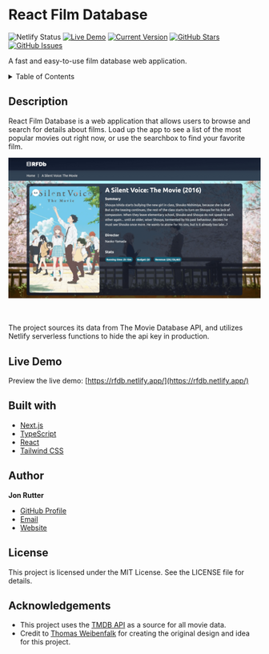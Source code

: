 # React Film Database

![Netlify Status](https://api.netlify.com/api/v1/badges/6a656174-7eb1-4a23-8622-8a55da564854/deploy-status)
[![Live Demo](https://img.shields.io/badge/demo-online-green.svg)](https://rfdb.netlify.app/)
[![Current Version](https://img.shields.io/badge/version-2.1.0-green.svg)](https://github.com/jonrutter/react-film-database)
[![GitHub Stars](https://img.shields.io/github/stars/jonrutter/react-film-database.svg)](https://github.com/jonrutter/react-film-database/stargazers)
[![GitHub Issues](https://img.shields.io/github/issues/jonrutter/react-film-database.svg)](https://github.com/jonrutter/react-film-database/issues)

A fast and easy-to-use film database web application.

<details>
  <summary>Table of Contents</summary>
  <ol>
    <li><a href="#description">Description</a></li>
    <li><a href="#live-demo">Live Demo</a></li>
    <li><a href="#built-with">Built With</a></li>
    <li><a href="#author">Author</a></li>
    <li><a href="#license">License</a></li>
    <li><a href="#acknowledgements">Acknowledgments</a></li>
  </ol>
</details>

## Description

React Film Database is a web application that allows users to browse and search for details about films. Load up the app to see a list of the most popular movies out right now, or use the searchbox to find your favorite film.

![Preview of the React Film Database project](./.github/preview-main.png)

<br />

The project sources its data from The Movie Database API, and utilizes Netlify serverless functions to hide the api key in production.

## Live Demo

Preview the live demo: [https://rfdb.netlify.app/](https://rfdb.netlify.app/)

## Built with

- [Next.js](https://nextjs.org/)
- [TypeScript](https://www.typescriptlang.org/)
- [React](https://reactjs.org/)
- [Tailwind CSS](https://tailwindcss.com/)

## Author

**Jon Rutter**

- [GitHub Profile](https://www.github.com/jonrutter)
- [Email](mailto:contact@jonrutter.io)
- [Website](https://www.jonrutter.io)

## License

This project is licensed under the MIT License. See the LICENSE file for details.

## Acknowledgements

- This project uses the [TMDB API](https://www.themoviedb.org/?language=en-US) as a source for all movie data.
- Credit to [Thomas Weibenfalk](https://www.youtube.com/watch?v=6bxWgYfN4CQ) for creating the original design and idea for this project.
